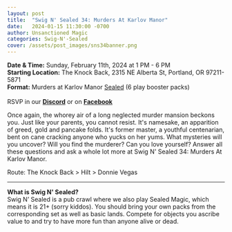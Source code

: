 ```yaml
---
layout: post
title:  "Swig N' Sealed 34: Murders At Karlov Manor"
date:   2024-01-15 11:30:00 -0700
author: Unsanctioned Magic
categories: Swig-N'-Sealed
cover: /assets/post_images/sns34banner.png
---
```


<b>Date & Time:</b> Sunday, February 11th, 2024 at 1 PM - 6 PM<br>
<b>Starting Location:</b> The Knock Back, 2315 NE Alberta St, Portland, OR 97211-5871<br>
<b>Format:</b> Murders at Karlov Manor <a href="https://magic.wizards.com/en/game-info/gameplay/formats/sealed-deck">Sealed</a> (6 play booster packs)<br>
<br>
RSVP in our <a href="https://discord.gg/N7Vne8He2t" target="_blank"><b>Discord</b></a> or on <a href="https://www.facebook.com/events/1547531422681065" target="_blank"><b>Facebook</b></a>

Once again, the whorey air of a long neglected murder mansion beckons you. Just like your parents, you cannot resist. It's namesake, an apparition of greed, gold and pancake folds. It's former master, a youthful centenarian, bent on cane cracking anyone who yucks on her yums. What mysteries will you uncover? Will you find the murderer? Can you love yourself? Answer all these questions and ask a whole lot more at Swig N' Sealed 34: Murders At Karlov Manor.

Route: The Knock Back > Hilt > Donnie Vegas

<hr>

<b>What is Swig N' Sealed?</b><br> 
Swig N’ Sealed is a pub crawl where we also play Sealed Magic, which means it is 21+ (sorry kiddos). You should bring your own packs from the corresponding set as well as basic lands. Compete for objects you ascribe value to and try to have more fun than anyone alive or dead.